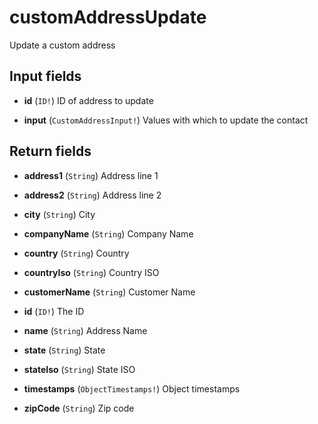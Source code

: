# customAddressUpdate

Update a custom address

## Input fields

-   **id** (`ID!`)
    ID of address to update

-   **input** (`CustomAddressInput!`)
    Values with which to update the contact

## Return fields

-   **address1** (`String`)
    Address line 1

-   **address2** (`String`)
    Address line 2

-   **city** (`String`)
    City

-   **companyName** (`String`)
    Company Name

-   **country** (`String`)
    Country

-   **countryIso** (`String`)
    Country ISO

-   **customerName** (`String`)
    Customer Name

-   **id** (`ID!`)
    The ID

-   **name** (`String`)
    Address Name

-   **state** (`String`)
    State

-   **stateIso** (`String`)
    State ISO

-   **timestamps** (`ObjectTimestamps!`)
    Object timestamps

-   **zipCode** (`String`)
    Zip code
